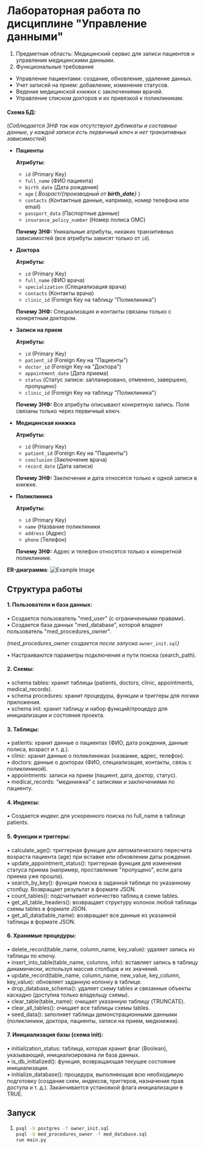 # Лабораторная работа по дисциплине "Управление данными"

1. Предметная область: Медицинский сервис для записи пациентов и управления медицинскими данными.
2. Функциональные требования
- Управление пациентами: создание, обновление, удаление данных.
- Учет записей на прием: добавление, изменение статусов.
- Ведение медицинской книжки с заключениями врачей.
- Управление списком докторов и их привязкой к поликлиникам.

#### Схема БД:

   (_Соблюдается 3НФ так как отсутствуют дубликаты и составные данные, у каждой записи есть первичный ключ и нет транзитивных зависимостей_)
- **Пациенты**

  **Атрибуты:**

    - `id` (Primary Key)
    - `full_name` (ФИО пациента)
    - `birth_date` (Дата рождения)
    - `age` ( *Возраст/{производный от **birth_date**}* )
    - `contacts` (Контактные данные, например, номер телефона или email)
    - `passport_data` (Паспортные данные)
    - `insurance_policy_number` (Номер полиса ОМС)

  **Почему 3НФ:** Уникальные атрибуты, никаких транзитивных зависимостей (все атрибуты зависят только от `id`).

- **Доктора**

  **Атрибуты:**

    - `id` (Primary Key)
    - `full_name` (ФИО врача)
    - `specialization` (Специализация врача)
    - `contacts` (Контакты врача)
    - `clinic_id` (Foreign Key на таблицу "Поликлиника")

  **Почему 3НФ:** Специализация и контакты связаны только с конкретным доктором.

- **Записи на прием**

  **Атрибуты:**

    - `id` (Primary Key)
    - `patient_id` (Foreign Key на "Пациенты")
    - `doctor_id` (Foreign Key на "Доктора")
    - `appointment_date` (Дата приема)
    - `status` (Статус записи: запланировано, отменено, завершено, пропущено)
    - `clinic_id` (Foreign Key на таблицу "Поликлиника")

  **Почему 3НФ:** Все атрибуты описывают конкретную запись. Поля связаны только через первичный ключ.

- **Медицинская книжка**

  **Атрибуты:**

    - `id` (Primary Key)
    - `patient_id` (Foreign Key на "Пациенты")
    - `conclusion` (Заключение врача)
    - `record_date` (Дата записи)

  **Почему 3НФ:** Заключение и дата относятся только к одной записи в книжке.

- **Поликлиника**

  **Атрибуты:**

    - `id` (Primary Key)
    - `name` (Название поликлиники
    - `address` (Адрес)
    - `phone` (Телефон)

  **Почему 3НФ:** Адрес и телефон относятся только к конкретной поликлинике.

**ER-диаграмма**: ![Example Image](https://i.ibb.co/0MtDmP9/image.png)

## Структура работы

#### 1. Пользователи и база данных:  

   • Создается пользователь "med_user" (с ограниченными правами).  
   • Создается база данных "med_database", которой владеет пользователь "med_procedures_owner".

   _(med_procedures_owner создается после запуска `owner_init.sql`)_

   • Настраиваются параметры подключения и пути поиска (search_path).

#### 2. Схемы:  
   • schema tables: хранит таблицы (patients, doctors, clinic, appointments, medical_records).  
   • schema procedures: хранит процедуры, функции и триггеры для логики приложения.  
   • schema init: хранит таблицу и набор функций/процедур для инициализации и состояния проекта.

#### 3. Таблицы:  
   • patients: хранит данные о пациентах (ФИО, дата рождения, данные полиса, возраст и т. д.).  
   • clinic: хранит данные о поликлиниках (название, адрес, телефон).  
   • doctors: данные о докторах (ФИО, специализация, контакты, связь с поликлиникой).  
   • appointments: записи на прием (пациент, дата, доктор, статус).  
   • medical_records: “медкнижка” с записями и заключениями по пациенту.

#### 4. Индексы:  
   • Создается индекс для ускоренного поиска по full_name в таблице patients.

#### 5. Функции и триггеры:  
   • calculate_age(): триггерная функция для автоматического пересчета возраста пациента (age) при вставке или обновлении даты рождения.  
   • update_appointment_status(): триггерная функция для изменения статуса приема (например, проставление "пропущено", если дата приема уже прошла).  
   • search_by_key(): функция поиска в заданной таблице по указанному столбцу. Возвращает результат в формате JSON.  
   • count_tables(): подсчитывает количество таблиц в схеме tables.  
   • get_all_table_headers(): возвращает структуру колонок любой таблицы схемы tables в формате JSON.  
   • get_all_data(table_name): возвращает все данные из указанной таблицы в формате JSON.

#### 6. Хранимые процедуры:  
   • delete_record(table_name, column_name, key_value): удаляет запись из таблицы по ключу.  
   • insert_into_table(table_name, columns, info): вставляет запись в таблицу динамически, используя массив столбцов и их значений.  
   • update_record(table_name, column_name, new_value, key_column, key_value): обновляет заданную колонку в таблице.  
   • drop_database_schema(): удаляет схему tables и связанные объекты каскадно (доступна только владельцу схемы).  
   • clear_table(table_name): очищает указанную таблицу (TRUNCATE).  
   • clear_all_tables(): очищает все таблицы схемы tables.  
   • seed_data(): заполняет таблицы демонстрационными данными (поликлиники, доктора, пациенты, записи на прием, медкнижки).

#### 7. Инициализация базы (схема init):  
   • initialization_status: таблица, которая хранит флаг (Boolean), указывающий, инициализирована ли база данных.  
   • is_db_initialized(): функция, возвращающая текущее состояние инициализации.  
   • initialize_database(): процедура, выполняющая всю необходимую подготовку (создание схем, индексов, триггеров, назначение прав доступа и т. д.). Заканчивается установкой флага инициализации в TRUE.

## Запуск

1.
    ```sh
    psql -U postgres -f owner_init.sql
    psql -U med_procedures_owner -f med_database.sql
    run main.py
    ```